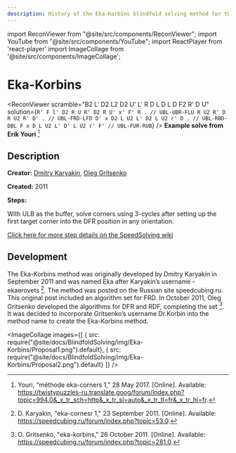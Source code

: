 ```yaml
---
description: History of the Eka-Korbins blindfold solving method for the Rubik's Cube.
---
```


import ReconViewer from "@site/src/components/ReconViewer";
import YouTube from "@site/src/components/YouTube";
import ReactPlayer from 'react-player'
import ImageCollage from '@site/src/components/ImageCollage';

# Eka-Korbins

<ReconViewer
scramble="B2 L' D2 L2 D2 U' L' R D L D L D F2 R' D U"
solution={`R' F l' D2 R U R' D2 R U' x' F' R . // UBL-UBR-FLU
R U2 R' D R U2 R' D' . // UBL-FRD-LFD
D' x D2 L U2 L' D2 L U2 r' D . // UBL-RBD-DBL
F x D L U2 L' D' L U2 r' F' // UBL-FUR-RUB`}
/>
**Example solve from Erik Youri** [^youri-2017]

## Description

**Creator:** [Dmitry Karyakin](CubingContributors/MethodDevelopers.md#karyakin-dmitry), [Oleg Gritsenko](CubingContributors/MethodDevelopers.md#gritsenko-oleg)

**Created:** 2011

**Steps:**

With ULB as the buffer, solve corners using 3-cycles after setting up the first target corner into the DFR position in any orientation.

[Click here for more step details on the SpeedSolving wiki](https://www.speedsolving.com/wiki/index.php?title=Eka)

## Development

The Eka-Korbins method was originally developed by Dmitry Karyakin in September 2011 and was named Eka after Karyakin’s username - ekaerovets [^karyakin-2011]. The method was posted on the Russian site speedcubing.ru. This original post included an algorithm set for FRD. In October 2011, Oleg Gritsenko developed the algorithms for DFR and RDF, completing the set [^gritsenko-2011]. It was decided to incorporate Gritsenko’s username Dr.Korbin into the method name to create the Eka-Korbins method.

<ImageCollage
images={[
{ src: require("@site/docs/BlindfoldSolving/img/Eka-Korbins/Proposal1.png").default},
{ src: require("@site/docs/BlindfoldSolving/img/Eka-Korbins/Proposal2.png").default}
]}
/>

[^youri-2017]: Youri, "méthode eka-corners 1," 28 May 2017. [Online]. Available: https://twistypuzzles-ru.translate.goog/forum/index.php?topic=994.0&_x_tr_sch=http&_x_tr_sl=auto&_x_tr_tl=fr&_x_tr_hl=fr.

[^karyakin-2011]: D. Karyakin, "eka-cornesr 1," 23 September 2011. [Online]. Available: https://speedcubing.ru/forum/index.php?topic=53.0.

[^gritsenko-2011]: O. Gritsenko, "eka-korbins," 26 October 2011. [Online]. Available: https://speedcubing.ru/forum/index.php?topic=281.0.